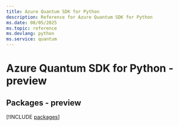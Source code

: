 ```yaml
---
title: Azure Quantum SDK for Python
description: Reference for Azure Quantum SDK for Python
ms.date: 08/05/2025
ms.topic: reference
ms.devlang: python
ms.service: quantum
---
```

# Azure Quantum SDK for Python - preview
## Packages - preview
[!INCLUDE [packages](quantum-index.md)]